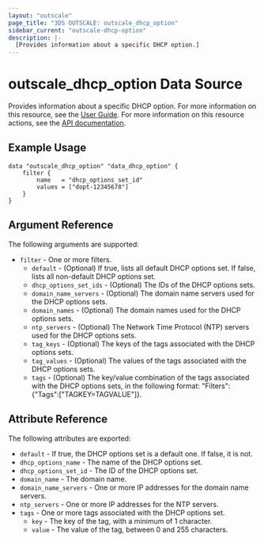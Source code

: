 ```yaml
---
layout: "outscale"
page_title: "3DS OUTSCALE: outscale_dhcp_option"
sidebar_current: "outscale-dhcp-option"
description: |-
  [Provides information about a specific DHCP option.]
---
```


# outscale_dhcp_option Data Source

Provides information about a specific DHCP option.
For more information on this resource, see the [User Guide](https://wiki.outscale.net/display/EN/About+DHCP+Options).
For more information on this resource actions, see the [API documentation](https://docs.outscale.com/api#3ds-outscale-api-dhcpoption).

## Example Usage

```hcl
data "outscale_dhcp_option" "data_dhcp_option" {
	filter {
		name   = "dhcp_options_set_id"
		values = ["dopt-12345678"]
	}
}
```

## Argument Reference

The following arguments are supported:

* `filter` - One or more filters.
  * `default` - (Optional) If true, lists all default DHCP options set. If false, lists all non-default DHCP options set.
  * `dhcp_options_set_ids` - (Optional) The IDs of the DHCP options sets.
  * `domain_name_servers` - (Optional) The domain name servers used for the DHCP options sets.
  * `domain_names` - (Optional) The domain names used for the DHCP options sets.
  * `ntp_servers` - (Optional) The Network Time Protocol (NTP) servers used for the DHCP options sets.
  * `tag_keys` - (Optional) The keys of the tags associated with the DHCP options sets.
  * `tag_values` - (Optional) The values of the tags associated with the DHCP options sets.
  * `tags` - (Optional) The key/value combination of the tags associated with the DHCP options sets, in the following format: &quot;Filters&quot;:{&quot;Tags&quot;:[&quot;TAGKEY=TAGVALUE&quot;]}.

## Attribute Reference

The following attributes are exported:

* `default` - If true, the DHCP options set is a default one. If false, it is not.
* `dhcp_options_name` - The name of the DHCP options set.
* `dhcp_options_set_id` - The ID of the DHCP options set.
* `domain_name` - The domain name.
* `domain_name_servers` - One or more IP addresses for the domain name servers.
* `ntp_servers` - One or more IP addresses for the NTP servers.
* `tags` - One or more tags associated with the DHCP options set.
  * `key` - The key of the tag, with a minimum of 1 character.
  * `value` - The value of the tag, between 0 and 255 characters.

